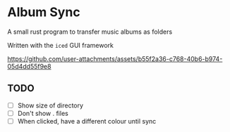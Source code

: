# Album Sync

A small rust program to transfer music albums as folders

Written with the `iced` GUI framework

<https://github.com/user-attachments/assets/b55f2a36-c768-40b6-b974-05d4dd55f9e8>

## TODO

- [ ] Show size of directory
- [ ] Don't show . files
- [ ] When clicked, have a different colour until sync
